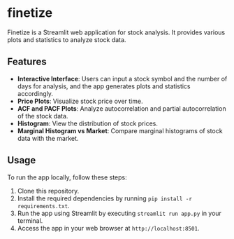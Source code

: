 # finetize

Finetize is a Streamlit web application for stock analysis. It provides various plots and statistics to analyze stock data.

## Features

- **Interactive Interface**: Users can input a stock symbol and the number of days for analysis, and the app generates plots and statistics accordingly.
- **Price Plots**: Visualize stock price over time.
- **ACF and PACF Plots**: Analyze autocorrelation and partial autocorrelation of the stock data.
- **Histogram**: View the distribution of stock prices.
- **Marginal Histogram vs Market**: Compare marginal histograms of stock data with the market.

## Usage

To run the app locally, follow these steps:

1. Clone this repository.
2. Install the required dependencies by running `pip install -r requirements.txt`.
3. Run the app using Streamlit by executing `streamlit run app.py` in your terminal.
4. Access the app in your web browser at `http://localhost:8501`.
